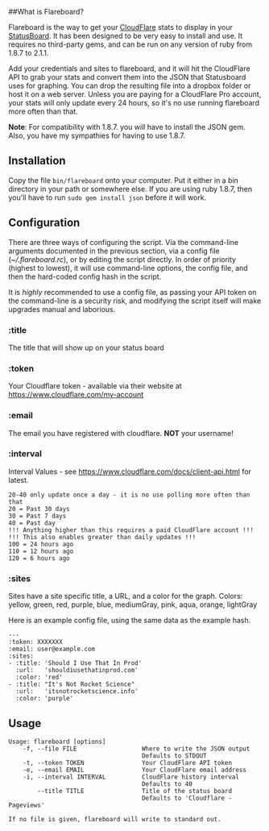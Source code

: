 ##What is Flareboard?

Flareboard is the way to get your [CloudFlare](http://www.cloudflare.com) stats
to display in your [StatusBoard](http://www.panic.com/statusboard). It has been
designed to be very easy to install and use. It requires no third-party gems,
and can be run on any version of ruby from 1.8.7 to 2.1.1.

Add your credentials and sites to flareboard, and it will hit the CloudFlare API
to grab your stats and convert them into the JSON that Statusboard uses for
graphing. You can drop the resulting file into a dropbox folder or host it on a
web server. Unless you are paying for a CloudFlare Pro account, your stats will
only update every 24 hours, so it's no use running flareboard more often than
that.

**Note**: For compatibility with 1.8.7. you *will* have to install the JSON gem.
Also, you have my sympathies for having to use 1.8.7.

## Installation

Copy the file ```bin/flareboard``` onto your computer. Put it either in a bin
directory in your path or somewhere else. If you are using ruby 1.8.7, then
you'll have to run ```sudo gem install json``` before it will work.

## Configuration

There are three ways of configuring the script. Via the command-line arguments
documented in the previous section, via a config file (*~/.flareboard.rc*), or
by editing the script directly. In order of priority (highest to lowest), it
will use command-line options, the config file, and then the hard-coded config
hash in the script.

It is *highly* recommended to use a config file, as passing your API token on
the command-line is a security risk, and modifying the script itself will make
upgrades manual and laborious.

### :title
The title that will show up on your status board

### :token
Your Cloudflare token - available via their website at
https://www.cloudflare.com/my-account

### :email
The email you have registered with cloudflare. **NOT** your username!

### :interval
Interval Values - see https://www.cloudflare.com/docs/client-api.html for
latest.

    20-40 only update once a day - it is no use polling more often than that
    20 = Past 30 days
    30 = Past 7 days
    40 = Past day
    !!! Anything higher than this requires a paid CloudFlare account !!!
    !!! This also enables greater than daily updates !!!
    100 = 24 hours ago
    110 = 12 hours ago
    120 = 6 hours ago

### :sites
Sites have a site specific title, a URL, and a color for the graph.
Colors: yellow, green, red, purple, blue, mediumGray, pink, aqua, orange, lightGray

Here is an example config file, using the same data as the example hash.

    ---
    :token: XXXXXXX
    :email: user@example.com
    :sites:
    - :title: 'Should I Use That In Prod'
      :url:   'shouldiusethatinprod.com'
      :color: 'red'
    - :title: "It's Not Rocket Science"
      :url:   'itsnotrocketscience.info'
      :color: 'purple'

## Usage

    Usage: flareboard [options]
        -f, --file FILE                  Where to write the JSON output
                                         Defaults to STDOUT
        -t, --token TOKEN                Your CloudFlare API token
        -e, --email EMAIL                Your CloudFlare email address
        -i, --interval INTERVAL          CloudFlare history interval
                                         Defaults to 40
            --title TITLE                Title of the status board
                                         Defaults to 'Cloudflare - Pageviews'

    If no file is given, flareboard will write to standard out.
